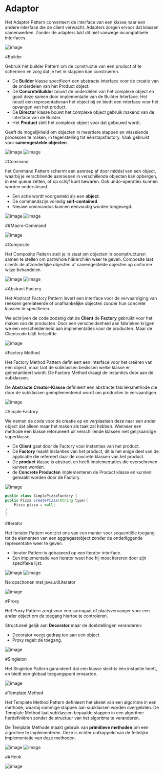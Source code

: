 # Adaptor

Het Adaptor Pattern converteert de interface van een klasse naar een andere interface die de client verwacht. Adapters zorgen ervoor dat klassen samenwerken. Zonder de adapters lukt dit niet vanwege incompatibele interfaces.

![image](./images/Adaptor.png)

#Builder

Gebruik het builder Pattern om de constructie van een product af te schermen en zorg dat je het in stappen kan construeren.

* De **Builder** klasse specifieert een abstracte interface voor de creatie van de onderdelen van het Product object.
* De **ConcreteBuilder** bouwt de onderdelen van het complexe object en gooit deze samen door implementatie van de Builder Interface. Het houdt een representatievan het object bij en biedt een interface voor het opvangen van het product.
* De **Director** klasse bouwt het complexe object gebruik makend van de interface van de Builder.
* Het **Product** stelt het complexe object voor dat gebouwd wordt.

Geeft de mogelijkheid om objecten in meerdere stappen en wisselende processen te maken, in tegenstelling tot éénstapsfactory.
Vaak gebruikt voor **samengestelde objecten**.

![image](./images/Builder.png)
![image](./images/Builder1.png)

#Command

het Command Pattern schermt een aanroep af door middel van een object, waarbij je verschillende aanroepen in verschillende objecten kan opbergen, in een queue zetten, of op schijf kunt bewaren. Ook undo-operaties kunnen worden ondersteund.

* Een actie wordt voorgesteld als een **object**.
* De commandszijn volledig **self-contained**.
* Nieuwe commandos kunnen eenvoudig worden toegevegd.

![image](./images/Command.png)
![image](./images/Command1.png)

##Macro-Command

![image](./images/Command-Macro.png)

#Composite

Het Composite Pattern stelt je in staat om objecten in boomstructuren samen te stellen om partwhole hiërarchiën weer te geven. Composite laat clients de afzonderlijke objecten of samengestelde objecten op uniforme wijze behandelen.

![image](./images/Composite.png)
![image](./images/Composite1.png)

#Abstract Factory

Het Abstract Factory Pattern levert een interface voor de vervaardiging van reeksen gerelateerde of onafhankelijke objecten zonder hun concrete klassen te specifieren.

We schrijven de code zodanig dat de **Client** de **Factory** gebruikt voor het maken van de producten. Door een verscheidenheid aan fabrieken krijgen we een verscheidenheid aan implementaties voor de producten. Maar de Clientcode blijft hetzelfde.

![image](./images/AbstractFactory.png)

#Factory Method

Het Factory Method Pattern definieert een interface voor het creëren van een object, maar laat de subklassen beslissen welke klasse er geïnstantieert wordt. De Factory Method draagt de instanties door aan de subklassen.

De **Abstracte Creator-Klasse** definieert een abstracte fabrieksmethode die door de subklassen geïmplementeerd wordt om producten te vervaardigen.

![image](./images/FactoryMethod.png)

#Simple Factory

We nemen de code voor de creatie op en verplaatsen deze naar een ander object dat alleen maar het maken als taak zal hebben. Wanneer een methode een klasse retoruneert uit verschillende klassen met gelijkaardige superklasse.

* De **Client** gaat door de Factory voor instanties van het product.
* De **Factory** maakt instanties van het product, dit is het enige deel van de applicatie die refereert daar de concrete klassen van het product.
* De **product** klasse is abstract en heeft implementaties die overschreven kunnen worden.
* de **Concrete Producten** implementeren de Product klasse en kunnen gemaakt worden door de Factory.

![image](./images/SimpleFactory.png)

```java
public class SimplePizzaFactory {
public Pizza createPizza(String type){
	Pizza pizza = null;
}
}
```


#Iterator

Het Iterator Pattern voorziet ons van een manier voor sequentiële toegang tot de elementen van een aggregaatobject zonder de onderliggende representatie weer te geven.

* Iterator Pattern is gebaseerd op een Iterator interface.
* Een implementatie van Iterator weet hoe hij moet itereren door zijn specifieke lijst.

![image](./images/Iterator1.png)
![image](./images/Iterator2.png)

Na opschonen met java.util.iterator

![image](./images/Iterator3.png)

#Proxy

Het Proxy Pattern zorgt voor een surrogaat of plaatsvervanger voor een ander object om de toegang hiertoe te controleren.

Structureel gelijk aan **Decorator** maar de doelstellingen veranderen:

* Decorator voegt gedrag toe aan een object.
* Proxy regelt de toegang.

![image](./images/Proxy.png)

#Singleton

Het Singleton Pattern garandeert dat een klasse slechts één instantie heeft, en biedt een globaal toegangspunt ernaartoe.

![image](./images/Singleton1.png)

#Template Method

Het Template Method Pattern definieert het skelet van een algoritme in een methode, waarbij sommige stappen aan subklassen worden overgelaten. De Template Method laat subklassen bepaalde stappen in een algoritme herdefiniëren zonder de structuur van het algoritme te veranderen.

De Template Methode maakt gebruik van **primitieve methoden** om een algoritme te implementeren. Deze is echter ontkoppeld van de feitelijke implementatie van deze methoden.

![image](./images/Template.png)
![image](./images/Template1.png)

##Hook

![image](./images/Template-Hook.png)

